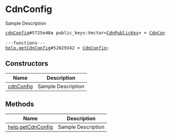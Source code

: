 # CdnConfig

Sample Description

<pre>
<a href="../constructor/cdnConfig.md">cdnConfig</a>#5725e40a public_keys:Vector&lt;<a href="../type/CdnPublicKey.md">CdnPublicKey</a>&gt; = <a href="../type/CdnConfig.md">CdnConfig</a>;

---functions---
<a href="../method/help.getCdnConfig.md">help.getCdnConfig</a>#52029342 = <a href="../type/CdnConfig.md">CdnConfig</a>;
</pre>

## Constructors

| Name | Description |
|------|-------------|
| [cdnConfig](../constructor/cdnConfig.md) | Sample Description |

## Methods

| Name | Description |
|------|-------------|
| [help.getCdnConfig](../method/help.getCdnConfig.md) | Sample Description |
